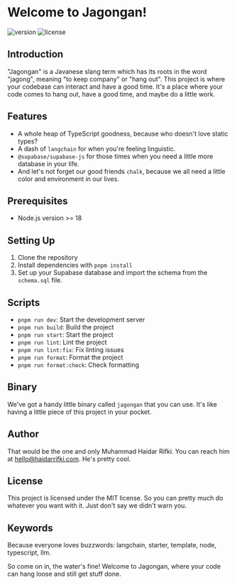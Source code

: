 # Welcome to Jagongan!

![version](https://img.shields.io/badge/version-1.0.0-blue)
![license](https://img.shields.io/badge/license-MIT-green)

## Introduction
"Jagongan" is a Javanese slang term which has its roots in the word "jagong", meaning "to keep company" or "hang out". This project is where your codebase can interact and have a good time. It's a place where your code comes to hang out, have a good time, and maybe do a little work.

## Features
- A whole heap of TypeScript goodness, because who doesn't love static types?
- A dash of `langchain` for when you're feeling linguistic.
- `@supabase/supabase-js` for those times when you need a little more database in your life.
- And let's not forget our good friends `chalk`, because we all need a little color and environment in our lives.

## Prerequisites
- Node.js version >= 18

## Setting Up
1. Clone the repository
2. Install dependencies with `pnpm install`
3. Set up your Supabase database and import the schema from the `schema.sql` file.

## Scripts
- `pnpm run dev`: Start the development server
- `pnpm run build`: Build the project
- `pnpm run start`: Start the project
- `pnpm run lint`: Lint the project
- `pnpm run lint:fix`: Fix linting issues
- `pnpm run format`: Format the project
- `pnpm run format:check`: Check formatting

## Binary
We've got a handy little binary called `jagongan` that you can use. It's like having a little piece of this project in your pocket.

## Author
That would be the one and only Muhammad Haidar Rifki. You can reach him at hello@haidarrifki.com. He's pretty cool.

## License
This project is licensed under the MIT license. So you can pretty much do whatever you want with it. Just don't say we didn't warn you.

## Keywords
Because everyone loves buzzwords: langchain, starter, template, node, typescript, llm.

So come on in, the water's fine! Welcome to Jagongan, where your code can hang loose and still get stuff done.
